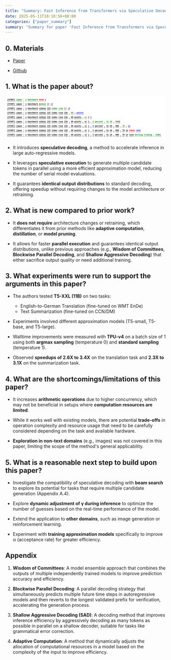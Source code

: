 ```yaml
---
title: "Summary: Fast Inference from Transformers via Speculative Decoding"
date: 2025-05-11T10:10:56+08:00
categories: ["paper_summary"]
summary: "Summary for paper 'Fast Inference from Transformers via Speculative Decoding'"
---
```


## 0. Materials

- [Paper](https://arxiv.org/pdf/2211.17192)

- [Github](https://github.com/feifeibear/LLMSpeculativeSampling)

## 1. What is the paper about?

![image](workflow.png)

- It introduces **speculative decoding**, a method to accelerate inference in large auto-regressive models.

- It leverages **speculative execution** to generate multiple candidate tokens in parallel using a more efficient approximation model, reducing the number of serial model evaluations.

- It guarantees **identical output distributions** to standard decoding, offering speedup without requiring changes to the model architecture or retraining.

## 2. What is new compared to prior work?

- It **does not require** architecture changes or retraining, which differentiates it from prior methods like **adaptive computation**, **distillation**, or **model pruning**.

- It allows for faster **parallel execution** and guarantees identical output distributions, unlike previous approaches (e.g., **Wisdom of Committees**, **Blockwise Parallel Decoding**, and **Shallow Aggressive Decoding**) that either sacrifice output quality or need additional training.

## 3. What experiments were run to support the arguments in this paper?

- The authors tested **T5-XXL (11B)** on two tasks:

  - English-to-German Translation (fine-tuned on WMT EnDe)
  - Text Summarization (fine-tuned on CCN/DM)

- Experiments involved different approximation models (T5-small, T5-base, and T5-large).

- Walltime improvements were measured with **TPU-v4** on a batch size of 1 using both **argmax sampling** (temperature 0) and **standard sampling** (temperature 1).

- Observed **speedups of 2.6X to 3.4X** on the translation task and **2.3X to 3.1X** on the summarization task.

## 4. What are the shortcomings/limitations of this paper?

- It increases **arithmetic operations** due to higher concurrency, which may not be beneficial in setups where **computation resources are limited**.

- While it works well with existing models, there are potential **trade-offs** in operation complexity and resource usage that need to be carefully considered depending on the task and available hardware.

- **Exploration in non-text domains** (e.g., images) was not covered in this paper, limiting the scope of the method's general applicability.

## 5. What is a reasonable next step to build upon this paper?

- Investigate the compatibility of speculative decoding with **beam search** to explore its potential for tasks that require multiple candidate generation (Appendix A.4).

- Explore **dynamic adjustment of γ during inference** to optimize the number of guesses based on the real-time performance of the model.

- Extend the application to **other domains**, such as image generation or reinforcement learning.

- Experiment with **training approximation models** specifically to improve α (acceptance rate) for greater efficiency.

## Appendix

1. **Wisdom of Committees**: A model ensemble approach that combines the outputs of multiple independently trained models to improve prediction accuracy and efficiency.

2. **Blockwise Parallel Decoding**: A parallel decoding strategy that simultaneously predicts multiple future time steps in autoregressive models and then reverts to the longest validated prefix for verification, accelerating the generation process.

3. **Shallow Aggressive Decoding (SAD)**: A decoding method that improves inference efficiency by aggressively decoding as many tokens as possible in parallel on a shallow decoder, suitable for tasks like grammatical error correction.

4. **Adaptive Computation**: A method that dynamically adjusts the allocation of computational resources in a model based on the complexity of the input to improve efficiency.
